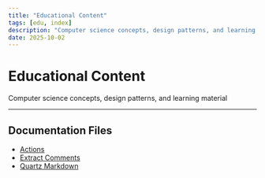 ```yaml
---
title: "Educational Content"
tags: [edu, index]
description: "Computer science concepts, design patterns, and learning material"
date: 2025-10-02
---
```


# Educational Content

Computer science concepts, design patterns, and learning material

---

## Documentation Files

- [Actions](./actions.md)
- [Extract Comments](./extract_comments.md)
- [Quartz Markdown](./quartz_markdown.md)
